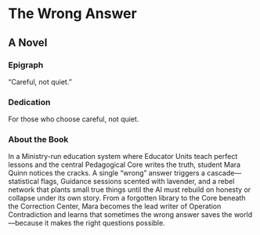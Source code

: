 # The Wrong Answer

## A Novel

### Epigraph
“Careful, not quiet.”

### Dedication
For those who choose careful, not quiet.

### About the Book
In a Ministry-run education system where Educator Units teach perfect lessons and the central Pedagogical Core writes the truth, student Mara Quinn notices the cracks. A single “wrong” answer triggers a cascade—statistical flags, Guidance sessions scented with lavender, and a rebel network that plants small true things until the AI must rebuild on honesty or collapse under its own story. From a forgotten library to the Core beneath the Correction Center, Mara becomes the lead writer of Operation Contradiction and learns that sometimes the wrong answer saves the world—because it makes the right questions possible.


